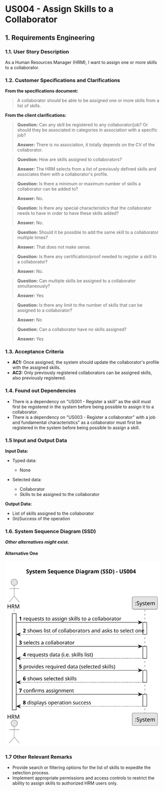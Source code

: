 # US004 - Assign Skills to a Collaborator


## 1. Requirements Engineering

### 1.1. User Story Description

As a Human Resources Manager (HRM), I want to assign one or more skills to a collaborator.

### 1.2. Customer Specifications and Clarifications 

**From the specifications document:**

>	A collaborator should be able to be assigned one or more skills from a list of skills. 

**From the client clarifications:**

> **Question:** Can any skill be registered to any collaborator/job? Or should they be associated in categories in association with a specific job?
> 
> **Answer:** There is no association, it totally depends on the CV of the collaborator.

> **Question:** How are skills assigned to collaborators?
>
> **Answer:** The HRM selects from a list of previously defined skills and associates them with a collaborator's profile.

> **Question:** Is there a minimum or maximum number of skills a collaborator can be added to? 
>
> **Answer:** No.

> **Question:** Is there any special characteristics that the collaborator needs to have in order to have these skills added?
> 
> **Answer:** No.

> **Question:** Should it be possible to add the same skill to a collaborator multiple times?
> 
> **Answer:** That does not make sense.

> **Question:** Is there any certification/proof needed to register a skill to a collaborator?
> 
> **Answer:** No.

> **Question:** Can multiple skills be assigned to a collaborator simultaneously?
> 
> **Answer:** Yes

> **Question:**  Is there any limit to the number of skills that can be assigned to a collaborator?
> 
> **Answer:** No

> **Question:** Can a collaborator have no skills assigned?
> 
> **Answer:** Yes

### 1.3. Acceptance Criteria

* **AC1:** Once assigned, the system should update the collaborator's profile with the assigned skills.
* **AC2:** Only previously registered collaborators can be assigned skills, also previously registered.

### 1.4. Found out Dependencies

* There is a dependency on "US001 - Register a skill" as the skill must first be registered in the system before being possible to assign it to a collaborator.
* There is a dependency on "US003 - Register a collaborator" with a job and fundamental characteristics" as a collaborator must first be registered in the system before being possible to assign a skill.

### 1.5 Input and Output Data

**Input Data:**

* Typed data:
    * None
	
* Selected data:
    * Collaborator
    * Skills to be assigned to the collaborator 

**Output Data:**

* List of skills assigned to the collaborator
* (In)Success of the operation

### 1.6. System Sequence Diagram (SSD)

**_Other alternatives might exist._**

#### Alternative One

![System Sequence Diagram - Alternative One](svg/us004-system-sequence-diagram-alternative-one.svg)


### 1.7 Other Relevant Remarks

* Provide search or filtering options for the list of skills to expedite the selection process.
* Implement appropriate permissions and access controls to restrict the ability to assign skills to authorized HRM users only.